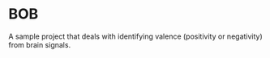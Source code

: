 # BOB
A sample project that deals with identifying valence (positivity or negativity) from brain signals.
